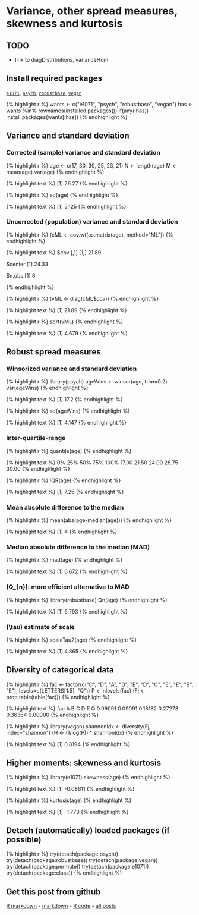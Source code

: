 Variance, other spread measures, skewness and kurtosis
=========================

TODO
-------------------------

 - link to diagDistributions, varianceHom

Install required packages
-------------------------

[`e1071`](http://cran.r-project.org/package=e1071), [`psych`](http://cran.r-project.org/package=psych), [`robustbase`](http://cran.r-project.org/package=robustbase), [`vegan`](http://cran.r-project.org/package=vegan)


{% highlight r %}
wants <- c("e1071", "psych", "robustbase", "vegan")
has   <- wants %in% rownames(installed.packages())
if(any(!has)) install.packages(wants[!has])
{% endhighlight %}


Variance and standard deviation
-------------------------

### Corrected (sample) variance and standard deviation


{% highlight r %}
age <- c(17, 30, 30, 25, 23, 21)
N   <- length(age)
M   <- mean(age)
var(age)
{% endhighlight %}



{% highlight text %}
[1] 26.27
{% endhighlight %}



{% highlight r %}
sd(age)
{% endhighlight %}



{% highlight text %}
[1] 5.125
{% endhighlight %}


### Uncorrected (population) variance and standard deviation


{% highlight r %}
(cML <- cov.wt(as.matrix(age), method="ML"))
{% endhighlight %}



{% highlight text %}
$cov
      [,1]
[1,] 21.89

$center
[1] 24.33

$n.obs
[1] 6

{% endhighlight %}



{% highlight r %}
(vML <- diag(cML$cov))
{% endhighlight %}



{% highlight text %}
[1] 21.89
{% endhighlight %}



{% highlight r %}
sqrt(vML)
{% endhighlight %}



{% highlight text %}
[1] 4.679
{% endhighlight %}


Robust spread measures
-------------------------

### Winsorized variance and standard deviation


{% highlight r %}
library(psych)
ageWins <- winsor(age, trim=0.2)
var(ageWins)
{% endhighlight %}



{% highlight text %}
[1] 17.2
{% endhighlight %}



{% highlight r %}
sd(ageWins)
{% endhighlight %}



{% highlight text %}
[1] 4.147
{% endhighlight %}


### Inter-quartile-range


{% highlight r %}
quantile(age)
{% endhighlight %}



{% highlight text %}
   0%   25%   50%   75%  100% 
17.00 21.50 24.00 28.75 30.00 
{% endhighlight %}



{% highlight r %}
IQR(age)
{% endhighlight %}



{% highlight text %}
[1] 7.25
{% endhighlight %}

### Mean absolute difference to the median


{% highlight r %}
mean(abs(age-median(age)))
{% endhighlight %}



{% highlight text %}
[1] 4
{% endhighlight %}


### Median absolute difference to the median (MAD)


{% highlight r %}
mad(age)
{% endhighlight %}



{% highlight text %}
[1] 6.672
{% endhighlight %}


### \(Q_{n}\): more efficient alternative to MAD


{% highlight r %}
library(robustbase)
Qn(age)
{% endhighlight %}



{% highlight text %}
[1] 6.793
{% endhighlight %}


### \(\tau\) estimate of scale


{% highlight r %}
scaleTau2(age)
{% endhighlight %}



{% highlight text %}
[1] 4.865
{% endhighlight %}


Diversity of categorical data
-------------------------


{% highlight r %}
fac <- factor(c("C", "D", "A", "D", "E", "D", "C", "E", "E", "B", "E"),
              levels=c(LETTERS[1:5], "Q"))
P   <- nlevels(fac)
(Fj <- prop.table(table(fac)))
{% endhighlight %}



{% highlight text %}
fac
      A       B       C       D       E       Q 
0.09091 0.09091 0.18182 0.27273 0.36364 0.00000 
{% endhighlight %}



{% highlight r %}
library(vegan)
shannonIdx <- diversity(Fj, index="shannon")
(H <- (1/log(P)) * shannonIdx)
{% endhighlight %}



{% highlight text %}
[1] 0.8194
{% endhighlight %}


Higher moments: skewness and kurtosis
-------------------------


{% highlight r %}
library(e1071)
skewness(age)
{% endhighlight %}



{% highlight text %}
[1] -0.08611
{% endhighlight %}



{% highlight r %}
kurtosis(age)
{% endhighlight %}



{% highlight text %}
[1] -1.773
{% endhighlight %}


Detach (automatically) loaded packages (if possible)
-------------------------


{% highlight r %}
try(detach(package:psych))
try(detach(package:robustbase))
try(detach(package:vegan))
try(detach(package:permute))
try(detach(package:e1071))
try(detach(package:class))
{% endhighlight %}


Get this post from github
----------------------------------------------

[R markdown](https://github.com/dwoll/RExRepos/raw/master/Rmd/variance.Rmd) - [markdown](https://github.com/dwoll/RExRepos/raw/master/md/variance.md) - [R code](https://github.com/dwoll/RExRepos/raw/master/R/variance.R) - [all posts](https://github.com/dwoll/RExRepos)

